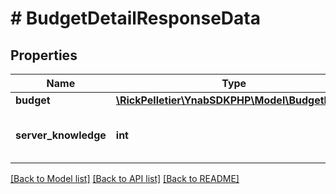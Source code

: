 # # BudgetDetailResponseData

## Properties

Name | Type | Description | Notes
------------ | ------------- | ------------- | -------------
**budget** | [**\RickPelletier\YnabSDKPHP\Model\BudgetDetail**](BudgetDetail.md) |  |
**server_knowledge** | **int** | The knowledge of the server |

[[Back to Model list]](../../README.md#models) [[Back to API list]](../../README.md#endpoints) [[Back to README]](../../README.md)
